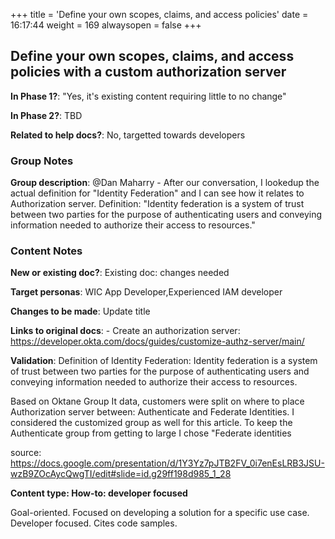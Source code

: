 +++
title = 'Define your own scopes, claims, and access policies'
date = 16:17:44
weight = 169
alwaysopen = false
+++

## Define your own scopes, claims, and access policies with a custom authorization server

**In Phase 1?**: "Yes, it's existing content requiring little to no change"

**In Phase 2?**: TBD

**Related to help docs?**: No, targetted towards developers


### Group Notes

**Group description**: @Dan Maharry - After our conversation, I lookedup the actual definition for "Identity Federation" and I can see how it relates to Authorization server.  Definition:  "Identity federation is a system of trust between two parties for the purpose of authenticating users and conveying information needed to authorize their access to resources." 

### Content Notes

**New or existing doc?**: Existing doc: changes needed

**Target personas**: WIC App Developer,Experienced IAM developer

**Changes to be made**: Update title

**Links to original docs**: - Create an authorization server: https://developer.okta.com/docs/guides/customize-authz-server/main/

**Validation**: Definition of Identity Federation: 
Identity federation is a system of trust between two parties for the purpose of authenticating users and conveying information needed to authorize their access to resources.

Based on Oktane Group It data, customers were split on where to place Authorization server between: Authenticate and Federate Identities. I considered the customized group as well for this article. To keep the Authenticate group from getting to large I chose "Federate identities

source: https://docs.google.com/presentation/d/1Y3Yz7pJTB2FV_0i7enEsLRB3JSU-wzB9ZOcAycQwgTI/edit#slide=id.g29ff198d985_1_28

**Content type: How-to: developer focused**

Goal-oriented. Focused on developing a solution for a specific use case. Developer focused. Cites code samples.



